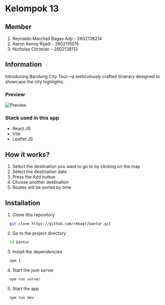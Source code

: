# Kelompok 13

## Member

1. Reynaldo Marchell Bagas Adji - 2602138214
2. Aaron Kenny Rijadi - 2602115015
3. Nicholas Christian - 2602138113

## Information

Introducing Bandung City Tour—a meticulously crafted itinerary designed to showcase the city highlights.

### Preview

![Preview](dashboard.png)

### Stack used in this app

- React JS
- Vite
- Leaflet JS

## How it works?

1. Select the destination you want to go to by clicking on the map
2. Select the destination date
3. Press the Add button
4. Choose another destination
5. Routes will be sorted by time

## Installation

1. Clone this repository

```bash
  git clone https://github.com/rmbagt/bantur.git
```

2.  Go to the project directory

```bash
  cd bantur
```

3. Install the dependencies

```bash
  npm i
```

4. Start the json server

```bash
  npm run server
```

5. Start the app

```bash
  npm run dev
```
